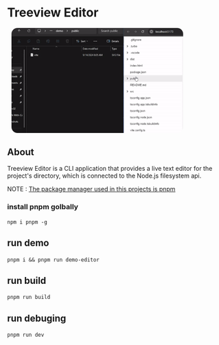 # Treeview Editor

<img src="https://github.com/amirkian007/treeview-editor/blob/main/demo/demo.gif" alt="treeview-editor" width="400px" style="border-radius: 14px;margin-left: 10px;">

## About
Treeview Editor is a CLI application that provides a live text editor for the project's directory, which is connected to the Node.js filesystem api.

NOTE : <ins> The package manager used in this projects is pnpm </ins> 
### install pnpm golbally
```
npm i pnpm -g
```
## run demo
```
pnpm i && pnpm run demo-editor
```
## run build

```
pnpm run build
```

## run debuging

```
pnpm run dev
```